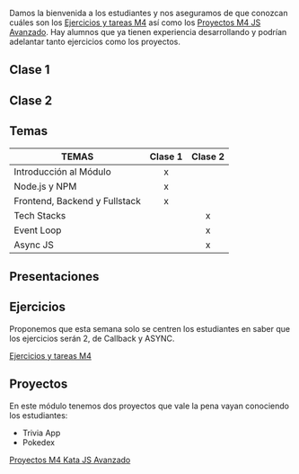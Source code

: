 Damos la bienvenida a los estudiantes y nos aseguramos de que conozcan cuáles son los [Ejercicios y tareas M4](/Ejercicios%20y%20tareas/Ejercicios%20y%20tareas%20M4.md) así como los [Proyectos M4 JS Avanzado](/Proyectos/Proyectos%20M4%20Kata%20JS%20Avanzado.md).
Hay alumnos que ya tienen experiencia desarrollando y podrían adelantar tanto ejercicios como los proyectos.
## Clase 1

## Clase 2

## Temas

|TEMAS   | Clase 1| Clase 2|
|---|:---:|:---:|
|Introducción al Módulo|x||
|Node.js y NPM|x||
|Frontend, Backend y Fullstack|x||
|Tech Stacks||x|
|Event Loop||x|
|Async JS||x|

## Presentaciones

## Ejercicios
Proponemos que esta semana solo se centren los estudiantes en saber que los ejercicios serán 2, de Callback y ASYNC.

[Ejercicios y tareas M4](/Ejercicios%20y%20tareas/Ejercicios%20y%20tareas%20M4.md)

## Proyectos
En este módulo tenemos dos proyectos que vale la pena vayan conociendo los estudiantes:

- Trivia App
- Pokedex

[Proyectos M4 Kata JS Avanzado](/Proyectos/Proyectos%20M4%20Kata%20JS%20Avanzado.md)